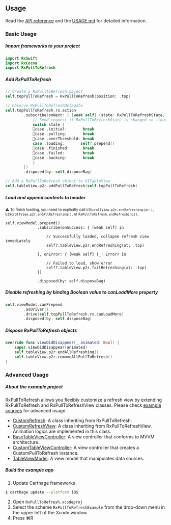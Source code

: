 ## Usage

Read the [API reference](https://gumob.github.io/RxPullToRefresh/Classes/RxPullToRefresh.html) and the [USAGE.md](https://gumob.github.io/RxPullToRefresh/usage.html) for detailed information.


### Basic Usage

##### Import frameworks to your project

```swift
import RxSwift
import RxCocoa
import RxPullToRefresh
```

##### Add RxPullToRefresh

```swift
// Create a RxPullToRefresh object
self.topPullToRefresh = RxPullToRefresh(position: .top)

// Observe RxPullToRefreshDelegate
self.topPullToRefresh.rx.action
        .subscribe(onNext: { [weak self] (state: RxPullToRefreshState, progress: CGFloat, scroll: CGFloat) in
            // Send request if RxPullToRefreshState is changed to .loading
            switch state {
            case .initial:       break
            case .pulling:       break
            case .overThreshold: break
            case .loading:       self?.prepend()
            case .finished:      break
            case .failed:        break
            case .backing:       break
            }
        })
        .disposed(by: self.disposeBag)

// Add a RxPullToRefresh object to UITableView
self.tableView.p2r.addPullToRefresh(self.topPullToRefresh)
```

##### Load and append contents to header

<small>⚠️ To finish loading, you need to explicitly call `UIScrollView.p2r.endRefreshing(at:)`, `UIScrollView.p2r.endAllRefreshing()`, or `RxPullToRefresh.endRefreshing()`.</small>

```
self.viewModel.prepend()
              .subscribe(onSuccess: { [weak self] in

                  // Successfully loaded, collapse refresh view immediately
                  self?.tableView.p2r.endRefreshing(at: .top)

              }, onError: { [weak self] (_: Error) in

                  // Failed to load, show error
                  self?.tableView.p2r.failRefreshing(at: .top)
              })

              .disposed(by: self.disposeBag)
```

##### Disable refreshing by binding Boolean value to canLoadMore property

```swift
self.viewModel.canPrepend
        .asDriver()
        .drive(self.topPullToRefresh.rx.canLoadMore)
        .disposed(by: self.disposeBag)
```

##### Dispose RxPullToRefresh objects

```swift
override func viewDidDisappear(_ animated: Bool) {
    super.viewDidDisappear(animated)
    self.tableView.p2r.endAllRefreshing()
    self.tableView.p2r.removeAllPullToRefresh()
}
```

### Advanced Usage

##### About the example project

RxPullToRefresh allows you flexibly customize a refresh view by extending RxPullToRefresh and RxPullToRefreshView classes. Please check [example sources](https://github.com/gumob/RxPullToRefresh/blob/master/Example/) for advanced usage.

- [CustomRefresh](https://github.com/gumob/RxPullToRefresh/blob/master/Example/CustomRefresh.swift): A class inheriting from RxPullToRefresh.
- [CustomRefreshView](https://github.com/gumob/RxPullToRefresh/blob/master/Example/CustomRefresh.swift): A class inheriting from RxPullToRefreshView. Animation logics are implemented in this class.
- [BaseTableViewController](https://github.com/gumob/RxPullToRefresh/blob/master/Example/TableViewController.swift): A view controller that conforms to MVVM architecture.
- [CustomTableViewController](https://github.com/gumob/RxPullToRefresh/blob/master/Example/TableViewController.swift): A view controller that creates a CustomPullToRefresh instance.
- [TableViewModel](https://github.com/gumob/RxPullToRefresh/blob/master/Example/TableViewModel.swift): A view model that manipulates data sources.

##### Build the example app

1. Update Carthage frameworks
```bash
$ carthage update --platform iOS
```
2. Open `RxPullToRefresh.xcodeproj`
3. Select the scheme `RxPullToRefreshExample` from the drop-down menu in the upper left of the Xcode window
4. Press ⌘R
